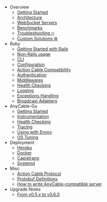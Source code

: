 <!-- markdownlint-disable -->

* Overview
  * [Getting Started](getting_started.md)
  * [Architecture](architecture.md)
  * [WebSocket Servers](websocket_servers.md)
  * [Benchmarks](benchmarks.md)
  * [Troubleshooting 🔥](troubleshooting.md)
  * [Custom Solutions ⚙️](custom_solutions.md)
* Ruby
  * [Getting Started with Rails](ruby/rails.md)
  * [Non-Rails usage](ruby/non_rails.md)
  * [CLI](ruby/cli.md)
  * [Configuration](ruby/configuration.md)
  * [Action Cable Compatibility](ruby/compatibility.md)
  * [Authentication](ruby/authentication.md)
  * [Middlewares](ruby/middlewares.md)
  * [Health Checking](ruby/health_checking.md)
  * [Logging](ruby/logging.md)
  * [Exceptions Handling](ruby/exceptions.md)
  * [Broadcast Adapters](ruby/broadcast_adapters.md)
* AnyCable-Go
  * [Getting Started](anycable-go/getting_started.md)
  * [Instrumentation](anycable-go/instrumentation.md)
  * [Health Checking](anycable-go/health_checking.md)
  * [Tracing](anycable-go/tracing.md)
  * [Using with Envoy](anycable-go/envoy.md)
  * [OS Tuning](anycable-go/os_tuning.md)
* Deployment
  * [Heroku](deployment/heroku.md)
  * [Docker](deployment/docker.md)
  * [Capistrano](deployment/capistrano.md)
  * [Systemd](deployment/systemd.md)
* Misc
  * [Action Cable Protocol](misc/action_cable_protocol.md)
  * [Protobuf Definitions](misc/rpc_proto.md)
  * [How to write AnyCable-compatible server](misc/how_to_anycable_server.md)
* Upgrade Notes
  * [From v0.5.x to v0.6.0](upgrade-notes/0_5_0_to_0_6_0.md)
